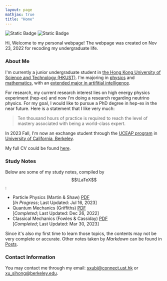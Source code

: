 ```yaml
---
layout: page
mathjax: true
title: "Home"
---
```

![Static Badge](https://img.shields.io/badge/HKUST-physics_%26_math-yellow) ![Static Badge](https://img.shields.io/badge/last_updated-sep_20_2023-blue)        

Hi, Welcome to my personal webpage! The webpage was created on Nov 23, 2022 for recoding my undergraduate life.  

### About Me
I'm currently a junior undergraduate student in [the Hong Kong University of Science and Technology (HKUST)](https://hkust.edu.hk). I'm majoring in [physics](https://physics.ust.hk/) and [mathematics](https://www.math.hkust.edu.hk/), with an [extended major in artifitial intelligence](https://join.hkust.edu.hk/our-programs/extended-major-ai).

For research, my current research interest lies on high energy physics experiment (hep-ex) and now I'm doing a research regarding neutrino physics. For my goal, I would like to pursue a PhD degree in hep-ex in the near future. Here is a statement that I like very much:
> Ten thousand hours of practice is required to reach the level of mastery associated with being a world-class expert.

In 2023 Fall, I'm now an exchange student through the [UCEAP program](https://reciprocity.uceap.universityofcalifornia.edu/) in [University of California, Berkeley](https://www.berkeley.edu/).

My full CV could be found [here](https://sxubi.github.io/cv_June2023.pdf).

### Study Notes
Below are some of my study notes, compiled by $$\LaTeX$$:
* Particle Physics (Martin & Shaw) [PDF](https://sxubi.github.io/particle.pdf)  
  \[*In Progress*; Last Updated: Jul 16, 2023\]
* Quantum Mechanics (Griffiths) [PDF](https://sxubi.github.io/Quantum_Mechanics_Notes.pdf)  
  \[*Completed*; Last Updated: Dec 26, 2022\]
* Classical Mechanics (Fowles & Cassiday) [PDF](https://sxubi.github.io/CM.pdf)   
  \[*Completed*; Last Updated: Mar 30, 2023\]           

Since it's also my first time to learn those topics, the contents may not be very complete or accurate. Other notes taken by *Markdown* can be found in [Posts](https://sxubi.github.io/protectpre.md/).

### Contact Information
You may contact me through my email: <sxubi@connect.ust.hk> or <xu_sihong@berkeley.edu>.      

<script type='text/javascript' id='clustrmaps' src='//cdn.clustrmaps.com/map_v2.js?cl=d4d4d4&w=301&t=m&d=-wIi8lRWum9T5wlMdFcNQgLl1ISyBlWlxtmNUJHtlZY&co=ffffff&cmo=0f4d92&cmn=0f4d92&ct=000000'></script>        

